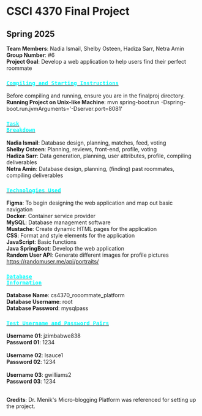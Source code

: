 # CSCI 4370 Final Project
## Spring 2025
**Team Members**: Nadia Ismail, Shelby Osteen, Hadiza Sarr, Netra Amin </br>
**Group Number**: #6 </br>
**Project Goal**: Develop a web application to help users find their perfect roommate
</br>

### <ins> <code style="color : aqua">Compiling and Starting Instructions</code> </ins>
Before compiling and running, ensure you are in the finalproj directory. </br>
**Running Project on Unix-like Machine**: mvn spring-boot:run -Dspring-boot.run.jvmArguments='-Dserver.port=8081' 
</br>

### <ins> <code style="color : aqua">Task Breakdown</code></ins>
**Nadia Ismail**: Database design, planning, matches, feed, voting  </br>
**Shelby Osteen**: Planning, reviews, front-end, profile, voting </br>
**Hadiza Sarr**: Data generation, planning, user attributes, profile, compiling deliverables </br>
**Netra Amin**: Database design, planning, (finding) past roommates, compiling deliverables </br>
### <ins> <code style="color : aqua">Technologies Used</code> </ins>
**Figma**: To begin designing the web application and map out basic navigation </br>
**Docker**: Container service provider </br>
**MySQL**: Database management software </br>
**Mustache**: Create dynamic HTML pages for the application </br>
**CSS**: Format and style elements for the application </br>
**JavaScript**: Basic functions </br>
**Java SpringBoot**: Develop the web application </br>
**Random User API**: Generate different images for profile pictures </br>
  https://randomuser.me/api/portraits/
### <ins><code style="color : aqua">Database Information</code> </ins>
**Database Name**: cs4370_rooommate_platform </br>
**Database Username**: root </br>
**Database Password**: mysqlpass </br>
### <ins> <code style="color : aqua">Test Username and Password Pairs</code> </ins>
**Username 01**: jzimbabwe838 </br>
**Password 01**: 1234 </br> </br>
**Username 02**: lsauce1 </br>
**Password 02**: 1234 </br> </br>
**Username 03**: gwilliams2 </br>
**Password 03**: 1234 </br> 
</br>

**Credits**: Dr. Menik's Micro-blogging Platform was referenced for setting up the project.

